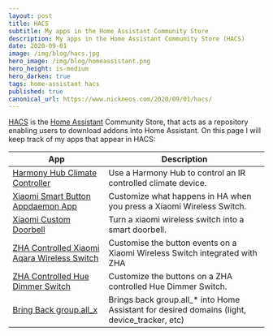 ```yaml
---
layout: post
title: HACS
subtitle: My apps in the Home Assistant Community Store
description: My apps in the Home Assistant Community Store (HACS)
date: 2020-09-01
image: /img/blog/hacs.jpg
hero_image: /img/blog/homeassistant.png
hero_height: is-medium
hero_darken: true
tags: home-assistant hacs
published: true
canonical_url: https://www.nickneos.com/2020/09/01/hacs/
---
```



[HACS](https://hacs.xyz/) is the [Home Assistant](https://www.home-assistant.io/) Community Store, that acts as a repository enabling users to download addons into Home Assistant. On this page I will keep track of my apps that appear in HACS:

| App                                                                                                          | Description                                                                                  |
| ------------------------------------------------------------------------------------------------------------ | -------------------------------------------------------------------------------------------- |
| [Harmony Hub Climate Controller](https://github.com/nickneos/HA_harmony_climate_component)                   | Use a Harmony Hub to control an IR controlled climate device.                                |
| [Xiaomi Smart Button Appdaemon App](https://github.com/nickneos/Appdaemon-Xiaomi-Smart-Button)               | Customize what happens in HA when you press a Xiaomi Wireless Switch.                        |
| [Xiaomi Custom Doorbell](https://github.com/nickneos/Appdaemon-Xiaomi-Doorbell)                              | Turn a xiaomi wireless switch into a smart doorbell.                                         |
| [ZHA Controlled Xiaomi Aqara Wireless Switch](https://github.com/nickneos/Appdaemon-ZHA-Xiaomi-Aqara-Switch) | Customise the button events on a Xiaomi Wireless Switch integrated with ZHA                  |
| [ZHA Controlled Hue Dimmer Switch](https://github.com/nickneos/Appdaemon-ZHA-Hue-Dimmer-Switch)              | Customize the buttons on a ZHA controlled Hue Dimmer Switch.                                 |
| [Bring Back group.all_x](https://github.com/nickneos/Bring-Back-group.all_x)                                 | Brings back group.all_* into Home Assistant for desired domains (light, device_tracker, etc) |
